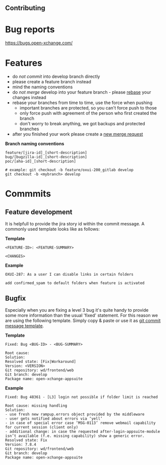 Contributing
------------

# Bug reports

https://bugs.open-xchange.com/

# Features

- do *not commit* into develop branch directly
- please create a feature branch instead
- mind the naming conventions
- do *not merge* develop into your feature branch - please [rebase](https://www.atlassian.com/git/tutorials/merging-vs-rebasing) your changes instead
- rebase your branches from time to time, use the force when pushing
    - important branches are protected, so you can't force push to those
    - only force push with agreement of the person who first created the branch
    - don't worry to break anything, we got backups and protected branches
- after you finished your work please create a [new merge request](https://gitlab.open-xchange.com/frontend/core/merge_requests/new)

**Branch naming conventions**

```
feature/[jira-id]_[short-description]
bug/[bugzilla-id]_[short-description]
poc/[aha-id]_[short-description]
```

```
# example: git checkout -b feature/oxui-200_gitlab develop
git checkout -b <mybranch> develop 
```

# Commmits

## Feature development

It is helpfull to provide the jira story id within the commit message. A commonly used template looks like as follows:

**Template**

```
<FEATURE-ID>: <FEATURE-SUMMARY>

<CHANGES>
```

**Example**

```
OXUI-287: As a user I can disable links in certain folders

add confirmed_spam to default folders when feature is activated
```

## Bugfix

Especially when you are fixing a level 3 bug it's quite handy to provide some more information than the usual 'fixed' statement. 
For this reason we are using the following template. 
Simply copy & paste or use it as [git commit message template](https://git-scm.com/book/tr/v2/Customizing-Git-Git-Configuration).

**Template**

```
Fixed: Bug <BUG-ID> - <BUG-SUMMARY> 

Root cause: 
Solution:
Resolved state: [Fix|Workaround]
Version: <VERSION>
Git repository: wd/frontend/web
Git branch: develop
Package name: open-xchange-appsuite
```

**Example**

```
Fixed: Bug 48361 - [L3] login not possible if folder limit is reached

Root cause: missing handling
Solution:
- use fresh new rampup.errors object provided by the middleware
- user gets notified about errors via ‘yell’
- in case of special error case ‘MSG-0113’ remove webmail capability for current session (client only)
- additional change: in case the requested after-login-appsuite-module isn’t available (f.e. missing capability) show a generic error.
Resolved state: Fix
Version: 7.8.4
Git repository: wd/frontend/web
Git branch: develop
Package name: open-xchange-appsuite
```
